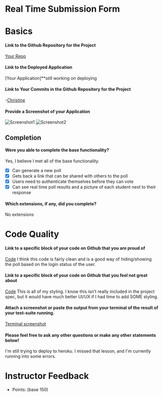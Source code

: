 # Real Time Submission Form

# Basics

#### Link to the Github Repository for the Project
[Your Repo](https://github.com/ccgamble/Real-Time)

#### Link to the Deployed Application
[Your Application]**still working on deploying

#### Link to Your Commits in the Github Repository for the Project

-[Christine](https://github.com/ccgamble/Real-Time/commits/master)


#### Provide a Screenshot of your Application

![Screenshot1](https://cloud.githubusercontent.com/assets/15853081/22710128/6bdbd9fc-ed39-11e6-8511-65e49ba1754d.png)
![Screenshot2](https://cloud.githubusercontent.com/assets/15853081/22710111/607337d6-ed39-11e6-8723-649a2d1dc669.png)

## Completion

#### Were you able to complete the base functionality?
Yes, I believe I met all of the base functionality.
- [x] Can generate a new poll
- [x] Gets back a link that can be shared with others to the poll
- [x] Users need to authenticate themselves before they can vote
- [x] Can see real time poll results and a picture of each student next to their response

#### Which extensions, if any, did you complete?
No extensions

# Code Quality

#### Link to a specific block of your code on Github that you are proud of
[Code](https://github.com/ccgamble/Real-Time/blob/master/public/poll.js#L19-L26)
I think this code is fairly clean and is a good way of hiding/showing the poll based on the login status of the user.

#### Link to a specific block of your code on Github that you feel not great about
[Code](https://github.com/ccgamble/Real-Time/blob/master/public/styles.css#L1-L7)
This is all of my styling. I know this isn't really included in the project spec, but it would have much better UI/UX if I had time to add SOME styling.

#### Attach a screenshot or paste the output from your terminal of the result of your test-suite running.
[Terminal screenshot](https://cloud.githubusercontent.com/assets/15853081/22710790/f10dd506-ed3b-11e6-982a-f927370ecce2.png)


#### Please feel free to ask any other questions or make any other statements below!
I'm still trying to deploy to heroku. I missed that lesson, and I'm currently running into some errors.

# Instructor Feedback

- Points: (base 150)
